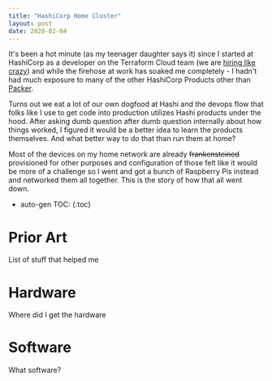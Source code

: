 ```yaml
---
title: "HashiCorp Home Cluster"
layout: post
date: 2020-02-04
---
```


It's been a hot minute (as my teenager daughter says it) since I started at HashiCorp as a developer on the Terraform Cloud team (we are [hiring like crazy](https://grnh.se/896abd501)) and while the firehose at work has soaked me completely - I hadn't had much exposure to many of the other HashiCorp Products other than [Packer](https://packer.io/).

Turns out we eat a lot of our own dogfood at Hashi and the devops flow that folks like I use to get code into production utilizes Hashi products under the hood. After asking dumb question after dumb question internally about how things worked, I figured it would be a better idea to learn the products themselves. And what better way to do that than run them at home?

Most of the devices on my home network are already <s>frankensteined </s> provisioned for other purposes and configuration of those felt like it would be more of a challenge so I went and got a bunch of Raspberry Pis instead and networked them all together. This is the story of how that all went down.

* auto-gen TOC:
{:toc}

# Prior Art
List of stuff that helped me

# Hardware
Where did I get the hardware

# Software
What software?